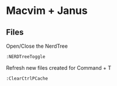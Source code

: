 # Macvim + Janus

## Files

Open/Close the NerdTree

```sh
:NERDTreeToggle
```

Refresh new files created for Command + T

```sh
:ClearCtrlPCache
```
